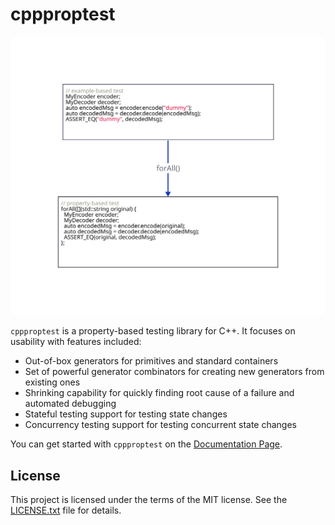 # cppproptest

![cppproptest in a glance](docs/images/overview.svg)

`cppproptest` is a property-based testing library for C++. It focuses on usability with features included:

* Out-of-box generators for primitives and standard containers
* Set of powerful generator combinators for creating new generators from existing ones
* Shrinking capability for quickly finding root cause of a failure and automated debugging
* Stateful testing support for testing state changes
* Concurrency testing support for testing concurrent state changes


You can get started with `cppproptest` on the [Documentation Page](https://kindone.github.io/cppproptest).

## License

This project is licensed under the terms of the MIT license. See the [LICENSE.txt](LICENSE.txt) file for details.
